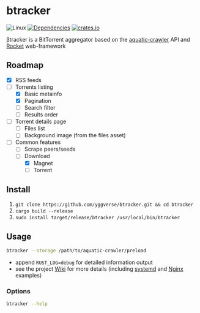 # btracker

![Linux](https://github.com/yggverse/btracker/actions/workflows/linux.yml/badge.svg)
[![Dependencies](https://deps.rs/repo/github/yggverse/btracker/status.svg)](https://deps.rs/repo/github/yggverse/btracker)
[![crates.io](https://img.shields.io/crates/v/btracker.svg)](https://crates.io/crates/btracker)

βtracker is a BitTorrent aggregator based on the [aquatic-crawler](https://github.com/yggverse/aquatic-crawler) API and [Rocket](https://rocket.rs) web-framework

## Roadmap

* [x] RSS feeds
* [ ] Torrents listing
    * [x] Basic metainfo
    * [x] Pagination
    * [ ] Search filter
    * [ ] Results order
* [ ] Torrent details page
    * [ ] Files list
    * [ ] Background image (from the files asset)
* [ ] Common features
    * [ ] Scrape peers/seeds
    * [ ] Download
        * [x] Magnet
        * [ ] Torrent

## Install

1. `git clone https://github.com/yggverse/btracker.git && cd btracker`
2. `cargo build --release`
3. `sudo install target/release/btracker /usr/local/bin/btracker`

## Usage

``` bash
btracker --storage /path/to/aquatic-crawler/preload
```
* append `RUST_LOG=debug` for detailed information output
* see the project [Wiki](https://github.com/YGGverse/btracker/wiki) for more details (including [systemd](https://github.com/YGGverse/btracker/wiki/Systemd) and [Nginx](https://github.com/YGGverse/btracker/wiki/Nginx) examples)

### Options

``` bash
btracker --help
```